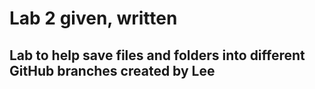  # Lab 2 given, written
 ## Lab to help save files and folders into different GitHub branches created by Lee
 
